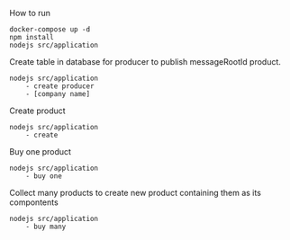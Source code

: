 How to run

```
docker-compose up -d
npm install
nodejs src/application
```

Create table in database for producer to publish messageRootId product.
```
nodejs src/application
    - create producer
    - [company name]
```

Create product
```
nodejs src/application
    - create
```

Buy one product
```
nodejs src/application
    - buy one
```

Collect many products to create new product containing them as its compontents
```
nodejs src/application
    - buy many
```
